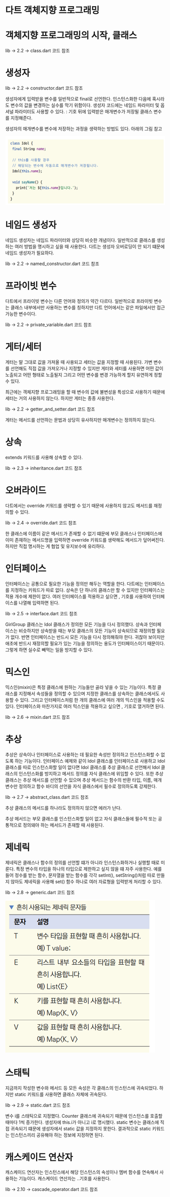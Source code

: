 # **다트 객체지향 프로그래밍**  
# **객체지향 프로그래밍의 시작, 클래스**  
lib -> 2.2 -> class.dart 코드 참조  
  
# **생성자**  
lib -> 2.2 -> constructor.dart 코드 참조  
  
생성자에게 입력받을 변수를 일반적으로 final로 선언한다. 인스턴스화한 다음에 혹시라도 변수의 값을 변경하는 실수를 막기 
위함이다. 생성자 코드에는 네임드 파라미터 및 옵셔널 파라미터도 사용할 수 있다. : 기호 뒤에 입력받은 매개변수가 저장될 
클래스 변수를 지정해준다.  
  
생성자의 매개변수를 변수에 저장하는 과정을 생략하는 방법도 있다. 아래의 그림 참고  
  
![img.png](image/img.png)  
  
# **네임드 생성자**  
네임드 생성자는 네임드 파라미터와 상당히 비슷한 개념이다. 일반적으로 클래스를 생성하는 여러 방법을 명시하고 싶을 때 사용한다. 
다트는 생성자 오버로딩이 안 되기 떄문에 네임드 생성자가 필요하다.  
   
lib -> 2.2 -> named_constructor.dart 코드 참조  
  
# **프라이빗 변수**  
다트에서 프라이빗 변수는 다른 언어와 정의가 약간 다르다. 일반적으로 프라이빗 변수는 클래스 내부에서만 사용하는 변수를 칭하지만 
다트 언어에서는 같은 파일에서만 접근 가능한 변수이다.  
  
lib -> 2.2 -> private_variable.dart 코드 참조  
  
# **게터/세터**  
게터는 말 그대로 값을 가져올 때 사용되고 세터는 값을 지정할 때 사용된다. 가변 변수를 선언해도 직접 값을 가져오거나 지정할 수 
있지만 게터와 세터를 사용하면 어떤 값이 노출되고 어떤 형태로 노출될지 그리고 어떤 변수를 변경 가능하게 할지 유연하게 정할 수 있다.  
  
최근에는 객체지향 프로그래밍을 할 때 변수의 값에 불변성을 특성으로 사용하기 때문에 세터는 거의 사용하지 않는다. 하지만 게터는 
종종 사용한다.  
  
lib -> 2.2 -> getter_and_setter.dart 코드 참조  
  
게터는 메서드를 선언하는 문법과 상당히 유사하지만 매개변수는 정의하지 않는다.  
  
# **상속**  
extends 키워드를 사용해 상속할 수 있다.  
  
lib -> 2.3 -> inheritance.dart 코드 참조  
  
# **오버라이드**  
다트에서는 override 키워드를 생략할 수 있기 때문에 사용하지 않고도 메서드를 재정의할 수 있다.  

lib -> 2.4 -> override.dart 코드 참조  
  
한 클래스에 이름이 같은 메서드가 존재할 수 없기 떄문에 부모 클래스나 인터페이스에 이미 존재하는 메서드명을 입력하면 override 키워드를 
생략해도 메서드가 덮어써진다. 하지만 직접 명시하는 게 협업 및 유지보수에 유리하다.  
  
# **인터페이스**  
인터페이스는 공통으로 필요한 기능을 정의만 해두는 역할을 한다. 다트에는 인터페이스를 지정하는 키워드가 따로 없다. 상속은 단 
하나의 클래스만 할 수 있지만 인터페이스는 적용 개수에 제한이 없다. 여러 인터페이스를 적용하고 싶으면 , 기호를 사용하여 
인터페이스를 나열해 입력하면 된다.  
  
lib -> 2.5 -> interface.dart 코드 참조  
  
GirlGroup 클래스는 Idol 클래스가 정의한 모든 기능을 다시 정의했다. 상속과 인터페이스는 비슷하지만 상속받을 때는 부모 클래스의 
모든 기능이 상속되므로 재정의할 필요가 없다. 반면 인터페이스는 반드시 모든 기능을 다시 정의해줘야 한다. 귀찮아 보이지만 애초에 
반드시 재정의할 필요가 있는 기능을 정의하는 용도가 인터페이스이기 때문이다. 그렇게 하면 실수로 빼먹는 일을 방지할 수 있다.  
  
# **믹스인**  
믹스인(mixin)은 특정 클래스에 원하는 기능들만 골라 넣을 수 있는 기능이다. 특정 클래스를 지정해서 속성들을 정의할 수 있으며 
지정한 클래스를 상속하는 클래스에서도 사용할 수 있다. 그리고 인터페이스처럼 한 개의 클래스에 여러 개의 믹스인을 적용할 수도 
있다. 인터페이스와 마찬가지로 여러 믹스인을 적용하고 싶으면 , 기호로 열거하면 된다.  
  
lib -> 2.6 -> mixin.dart 코드 참조  
  
# **추상**  
추상은 상속이나 인터페이스로 사용하는 데 필요한 속성만 정의하고 인스턴스화할 수 없도록 하는 기능이다. 인터페이스 예제와 같이 
Idol 클래스를 인터페이스로 사용하고 Idol 클래스를 따로 인스턴스화할 일이 없다면 Idol 클래스를 추상 클래스로 선언해서 Idol 
클래스의 인스턴스화를 방지하고 메서드 정의를 자식 클래스에 위임할 수 있다. 또한 추상 클래스는 추상 메서드를 선언할 수 있으며 
추상 메서드는 함수의 반환 타입, 이름, 매개변수만 정의하고 함수 바디의 선언을 자식 클래스에서 필수로 정의하도록 강제한다.  
  
lib -> 2.7 -> abstract_class.dart 코드 참조  
  
추상 클래스의 메서드를 하나라도 정의하지 않으면 에러가 난다.  
  
추상 메서드는 부모 클래스를 인스턴스화할 일이 없고 자식 클래스들에 필수적 또는 공통적으로 정의돼야 하는 메서드가 존재할 때 
사용된다.  
  
# **제네릭**  
제네릭은 클래스나 함수의 정의를 선언할 떄가 아니라 인스턴스화하거나 실행할 때로 미룬다. 특정 변수의 타입을 하나의 타입으로 
제한하고 싶지 않을 떄 자주 사용한다. 예를 들어 정수를 받는 함수, 문자열을 받는 함수를 각각 setInt(), setString()처럼 
따로 만들지 않아도 제네릭을 사용해 set() 함수 하나로 여러 자료형을 입력받게 처리할 수 있다.  
  
lib -> 2.8 -> generic.dart 코드 참조  
  
![img.png](image/img2.png)  
  
# **스태틱**  
지금까지 작성한 변수와 메서드 등 모든 속성은 각 클래스의 인스턴스에 귀속되었다. 하지만 static 키워드를 사용하면 클래스 
자체에 귀속된다.  
  
lib -> 2.9 -> static.dart 코드 참조  
  
변수 i를 스태틱으로 지정했다. Counter 클래스에 귀속되기 때문에 인스턴스를 호출할 때마다 1씩 증가한다. 생성자에 this.i가 아니고 
i로 명시했다. static 변수는 클래스에 직접 귀속되기 떄문에 생성자에서 static 값을 지정하지 못한다. 결과적으로 static 키워드는 
인스턴스끼리 공유해야 하는 정보에 지정하면 된다.  
  
# **캐스케이드 연산자**  
캐스케이드 연산자는 인스턴스에서 해당 인스턴스의 속성이나 멤버 함수를 연속해서 사용하는 기능이다. 캐스케이드 연산자는 
..기호를 사용한다.  
  
lib -> 2.10 -> cascade_operator.dart 코드 참조  
  